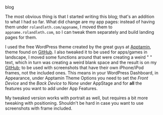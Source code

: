 blog

The most obvious thing is that I started writing this blog; that's an addition to what I had so far. What did change are my app pages: instead of having them under <code>rolandleth.com/appname</code>, I moved them to <code>appname.rolandleth.com</code>, so I can tweak them separately and build landing pages for them.

I used the free WordPress theme created by the great guys at [Apptamin](http://apptamin.com), theme found on [GitHub](https://github.com/apptamin/apptamin-a). I also tweaked it to be used for apps/games in landscape, I moved some functions around that were creating a weird " " text, which in turn was creating a weird blank space and the result is on my [GitHub](https://github.com/rolandleth/apptamin-a); to be used with screenshots that have their own iPhone/iPod frames, not the included ones. This means in your WordPress Dashboard, in Appearance, under Apptamin Theme Options you need to set the <i>Front Device</i> and the _Back Device_ to *None* under AppStage and for **all** the features you want to add under App Features.

My tweaked version works with portrait as well, but requires a bit more tweaking with positioning. Shouldn't be hard in case you want to use screenshots with frame included.